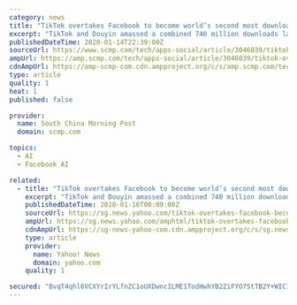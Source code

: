 ```yaml
---
category: news
title: "TikTok overtakes Facebook to become world’s second most downloaded app as rivals challenge its short video dominance"
excerpt: "TikTok and Douyin amassed a combined 740 million downloads last year, overtaking Facebook and Messenger to become the world’s second most ... Sign up now for our 50% early bird offer from SCMP Research: China AI Report. The all new SCMP China AI Report gives you exclusive first-hand insights and analysis into the latest industry developments ..."
publishedDateTime: 2020-01-14T22:39:00Z
sourceUrl: https://www.scmp.com/tech/apps-social/article/3046039/tiktok-overtakes-facebook-become-worlds-second-most-downloaded-app
ampUrl: https://amp.scmp.com/tech/apps-social/article/3046039/tiktok-overtakes-facebook-become-worlds-second-most-downloaded-app
cdnAmpUrl: https://amp-scmp-com.cdn.ampproject.org/c/s/amp.scmp.com/tech/apps-social/article/3046039/tiktok-overtakes-facebook-become-worlds-second-most-downloaded-app
type: article
quality: 1
heat: 1
published: false

provider:
  name: South China Morning Post
  domain: scmp.com

topics:
  - AI
  - Facebook AI

related:
  - title: "TikTok overtakes Facebook to become world’s second most downloaded app as rivals challenge its short video dominance"
    excerpt: "TikTok and Douyin amassed a combined 740 million downloads last year, overtaking Facebook and Messenger to become the world’s second most ... Sign up now for our 50% early bird offer from SCMP Research: China AI Report. The all new SCMP China AI Report gives you exclusive first-hand insights and analysis into the latest industry developments ..."
    publishedDateTime: 2020-01-16T00:09:00Z
    sourceUrl: https://sg.news.yahoo.com/tiktok-overtakes-facebook-become-world-093627232.html
    ampUrl: https://sg.news.yahoo.com/amphtml/tiktok-overtakes-facebook-become-world-093627232.html
    cdnAmpUrl: https://sg-news-yahoo-com.cdn.ampproject.org/c/s/sg.news.yahoo.com/amphtml/tiktok-overtakes-facebook-become-world-093627232.html
    type: article
    provider:
      name: Yahoo! News
      domain: yahoo.com
    quality: 1

secured: "BvqT4qhl6VCXYrIrYLfnZC1oUXDwncILME1TodHwhYB2ZiFYO7StTB2Y+WIC1zYRPw2nXZjIUbVjO77z375tiYigSC5/nN9EdjEQl07SzeM+PUroJnZY/XVvMGAXyuckjorQrdZCkiROG5Q+gRZHhURB0vZnzN4MDXf8R30tkIESvkEW6UDHeHbRFCsyRTP1VQhy9mgfwaRjqMD6IrDCSqOhD7JTDLi9Ur8M76Xc1m7OZPShwqXUrIGLz0svMyBj2fPxVB/QwoambO7JAgdH2BVQkGcAX9rKPKzq8HoUTpq8D6hmtTjqUoSmoOqubpScOG6THUWqGyYaYPfhnqgx3JQHcILchg4/WdwmoEIfwPQgpZZZZjqhS5evFMu846tLJi/dhtybw6xHveJ7Hc3ER1asj/aarZyxd/9/fCOGsuMLPRhdOlWpk7Zha80gBWwnQHGnKW7jr3uHJPobdyXK0w==;I3VatJdjAP6mbdm47nwYFw=="
---
```


